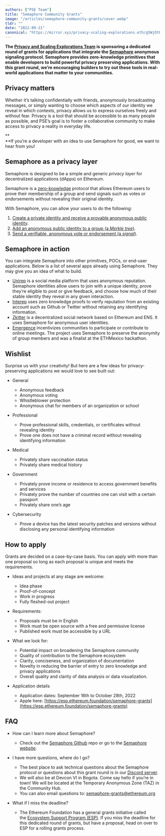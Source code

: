 ```yaml
---
authors: ["PSE Team"]
title: "Semaphore Community Grants"
image: "/articles/semaphore-community-grants/cover.webp"
tldr: ""
date: "2022-09-21"
canonical: "https://mirror.xyz/privacy-scaling-explorations.eth/g5WjOtK4R3rYfLKyqpSXsbNBcj36jzsjgnV2KT2rthM"
---
```


**The [Privacy and Scaling Explorations Team](https://appliedzkp.org/) is sponsoring a dedicated round of grants for applications that integrate the [Semaphore](https://semaphore.appliedzkp.org/) anonymous signaling protocol. Semaphore provides zero-knowledge primitives that enable developers to build powerful privacy preserving applications. With this grant round, we’re encouraging builders to try out these tools in real-world applications that matter to your communities.**

## Privacy matters

Whether it’s talking confidentially with friends, anonymously broadcasting messages, or simply wanting to choose which aspects of our identity we reveal in which contexts, privacy allows us to express ourselves freely and without fear. Privacy is a tool that should be accessible to as many people as possible, and PSE’s goal is to foster a collaborative community to make access to privacy a reality in everyday life.

\*\*  
\*\*If you’re a developer with an idea to use Semaphore for good, we want to hear from you!

## Semaphore as a privacy layer

Semaphore is designed to be a simple and generic *privacy layer* for decentralized applications (dApps) on Ethereum.

Semaphore is a [zero-knowledge](https://z.cash/technology/zksnarks) protocol that allows Ethereum users to prove their membership of a group and send signals such as votes or endorsements without revealing their original identity.

With Semaphore, you can allow your users to do the following:

1.  [Create a private identity and receive a provable anonymous public identity](https://semaphore.appliedzkp.org/docs/guides/identities).
2.  [Add an anonymous public identity to a group (a *Merkle tree*)](https://semaphore.appliedzkp.org/docs/guides/groups).
3.  [Send a verifiable, anonymous vote or endorsement (a *signal*)](https://semaphore.appliedzkp.org/docs/guides/proofs).

## Semaphore in action

You can integrate Semaphore into other primitives, POCs, or end-user applications. Below is a list of several apps already using Semaphore. They may give you an idea of what to build.

- [Unirep](https://github.com/Unirep/Unirep) is a social media platform that uses anonymous reputation. Semaphore identities allow users to join with a unique identity, prove they’re eligible to post or give feedback, and choose how much of their stable identity they reveal in any given interaction.
- [Interep](https://interep.link/) uses zero knowledge proofs to verify reputation from an existing account such as Github or Twitter without retaining any identifying information.
- [Zkitter](https://www.zkitter.com/explore/) is a decentralized social network based on Ethereum and ENS. It uses Semaphore for anonymous user identities.
- [Emergence](https://ethglobal.com/showcase/emergence-o3tns) incentivizes communities to participate or contribute to online meetings. The project uses Semaphore to preserve the anonymity of group members and was a finalist at the ETHMexico hackathon.

## Wishlist

Surprise us with your creativity! But here are a few ideas for privacy-preserving applications we would love to see built out:

- General

  - Anonymous feedback
  - Anonymous voting
  - Whistleblower protection
  - Anonymous chat for members of an organization or school

- Professional

  - Prove professional skills, credentials, or certificates without revealing identity
  - Prove one does not have a criminal record without revealing identifying information

- Medical

  - Privately share vaccination status
  - Privately share medical history

- Government

  - Privately prove income or residence to access government benefits and services
  - Privately prove the number of countries one can visit with a certain passport
  - Privately share one’s age

- Cybersecurity

  - Prove a device has the latest security patches and versions without disclosing any personal identifying information

## How to apply

Grants are decided on a case-by-case basis. You can apply with more than one proposal so long as each proposal is unique and meets the requirements.

- Ideas and projects at any stage are welcome:

  - Idea phase
  - Proof-of-concept
  - Work in progress
  - Fully fleshed-out project

- Requirements:

  - Proposals must be in English
  - Work must be open source with a free and permissive license
  - Published work must be accessible by a URL

- What we look for:

  - Potential impact on broadening the Semaphore community
  - Quality of contribution to the Semaphore ecosystem
  - Clarity, conciseness, and organization of documentation
  - Novelty in reducing the barrier of entry to zero knowledge and privacy applications
  - Overall quality and clarity of data analysis or data visualization.

- Application details

  - Application dates: September 16th to October 28th, 2022
  - Apple here: [https://esp.ethereum.foundation/semaphore-grants](https://esp.ethereum.foundation/semaphore-grants)

## FAQ

- How can I learn more about Semaphore?

  - Check out the [Semaphore Github](https://github.com/semaphore-protocol) repo or go to the [Semaphore website](http://semaphore.appliedzkp.org/).

- I have more questions, where do I go?

  - The best place to ask technical questions about the Semaphore protocol or questions about this grant round is in our [Discord server](https://discord.gg/6mSdGHnstH).
  - We will also be at Devcon VI in Bogota. Come say hello if you’re in town! We will be located at the Temporary Anonymous Zone (TAZ) in the Community Hub.
  - You can also email questions to: [semaphore-grants@ethereum.org](http://mailto:semaphore-grants@ethereum.org/)

- What if I miss the deadline?

  - The Ethereum Foundation has a general grants initiative called the [Ecosystem Support Program (ESP)](https://esp.ethereum.foundation/). If you miss the deadline for this dedicated round of grants, but have a proposal, head on over to ESP for a rolling grants process.
